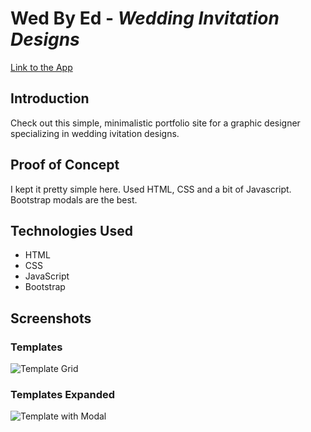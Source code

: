 # Wed By Ed - *Wedding Invitation Designs*

[Link to the App](https://lii41333733.github.io/wed-by-ed-designs/)


## Introduction

Check out this simple, minimalistic portfolio site for a graphic designer specializing in wedding ivitation designs.


## Proof of Concept

I kept it pretty simple here. Used HTML, CSS and a bit of Javascript. Bootstrap modals are the best.


## Technologies Used

* HTML
* CSS
* JavaScript
* Bootstrap


## Screenshots

### Templates
![Template Grid](images/screenshot1.png)

### Templates Expanded
![Template with Modal](images/screenshot2.png)




